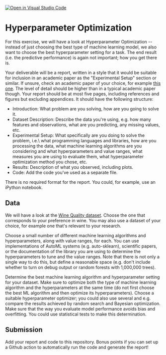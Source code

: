 [![Open in Visual Studio Code](https://classroom.github.com/assets/open-in-vscode-718a45dd9cf7e7f842a935f5ebbe5719a5e09af4491e668f4dbf3b35d5cca122.svg)](https://classroom.github.com/online_ide?assignment_repo_id=11789043&assignment_repo_type=AssignmentRepo)
# Hyperparameter Optimization

For this exercise, we will have a look at Hyperparameter Optimization --
instead of just choosing the best type of machine learning model, we also want
to choose the best hyperparameter setting for a task. The end result (i.e. the
predictive performance) is again not important; how you get there is.

Your deliverable will be a report, written in a style that it
would be suitable for inclusion in an academic paper as the "Experimental
Setup" section or similar. If unsure, check an academic paper of your choice,
for example [this one](https://www.eecs.uwyo.edu/~larsko/papers/pulatov_opening_2022-1.pdf). The
level of detail should be higher than in a typical academic paper though. Your
report should be at most five pages, including references and figures but
excluding appendices. It should have the following structure:
- Introduction: What problem are you solving, how are you going to solve it.
- Dataset Description: Describe the data you're using, e.g. how many features and observations, what are you predicting, any missing values, etc.
- Experimental Setup: What specifically are you doing to solve the problem, i.e.\ what programming languages and libraries, how are you processing the data, what machine learning algorithms are you considering and what hyperparameters and value ranges, what measures you are using to evaluate them, what hyperparameter optimization method you chose, etc.
- Results: Description of what you observed, including plots.
- Code: Add the code you've used as a separate file.

There is no required format for the report. You could, for example, use an
iPython notebook.

## Data

We will have a look at the [Wine Quality
dataset](https://archive-beta.ics.uci.edu/dataset/186/wine+quality). Choose the
one that corresponds to your preference in wine. You may also use a dataset of
your choice, for example one that's relevant to your research.

Choose a small number of different machine learning algorithms and
hyperparameters, along with value ranges, for each. You can use implementations
of AutoML systems (e.g. auto-sklearn), scientific papers, or the documentation
of the library you are using to determine the hyperparameters to tune and the
value ranges. Note that there is not only a single way to do this, but define a
reasonable space (e.g. don't include whether to turn on debug output or random
forests with 1,000,000 trees).

Determine the best machine learning algorithm and hyperparameter setting for
your dataset. Make sure to optimize both the type of machine learning algorithm
and the hyperparameters at the same time (do not first choose the best ML
algorithm and then optimize its hyperparameters). Choose a suitable
hyperparameter optimizer; you could also use several and e.g. compare the
results achieved by random search and Bayesian optimization. Make sure that the
way you evaluate model performance avoids bias and overfitting. You could use
statistical tests to make this determination.

## Submission

Add your report and code to this repository. Bonus points if you can set up a
Github action to automatically run the code and generate the report!
